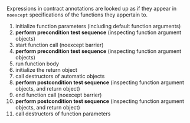 
Expressions in contract annotations are looked up as if they appear in `noexcept` specifications of the functions they appertain to.
 
  1. initialize function parameters (including default function arguments)
  2. **perform precondition test sequence** (inspecting function argument objects)
  3. start function call (noexcept barrier)
  4. **perform precondition test sequence** (inspecting function argument objects)
  5. run function body
  6. initialize the return object
  7. call destructors of automatic objects
  8. **perform postcondition test sequence** (inspecting function argument objects, and return object)
  9. end function call (noexcept barrier)
 10. **perform postcondition test sequence** (inspecting function argument objects, and return object) 
 11. call destructors of function parameters
